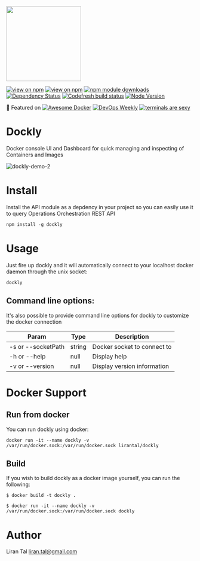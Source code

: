 <img width="200" src="https://user-images.githubusercontent.com/316371/28937414-67ee5ffa-7893-11e7-95f9-5059cacf9170.png">

[![view on npm](http://img.shields.io/npm/v/dockly.svg)](https://www.npmjs.org/package/dockly)
[![view on npm](http://img.shields.io/npm/l/dockly.svg)](https://www.npmjs.org/package/dockly)
[![npm module downloads](http://img.shields.io/npm/dt/dockly.svg)](https://www.npmjs.org/package/dockly)
[![Dependency Status](https://david-dm.org/lirantal/dockly.svg)](https://david-dm.org/lirantal/dockly)
[![Codefresh build status]( https://g.codefresh.io/api/badges/build?repoOwner=lirantal&repoName=dockly&branch=master&pipelineName=dockly&accountName=lirantal&type=cf-1)]( https://g.codefresh.io/repositories/lirantal/dockly/builds?filter=trigger:build;branch:master;service:58127ed36b0e230100f421f6~dockly)
[![Node Version](https://img.shields.io/badge/node-%3E=7.6.0-brightgreen.svg)]()

🌟 Featured on [![Awesome Docker](https://cdn.rawgit.com/sindresorhus/awesome/d7305f38d29fed78fa85652e3a63e154dd8e8829/media/badge.svg)](https://github.com/veggiemonk/awesome-docker) [![DevOps Weekly](https://img.shields.io/badge/DevOpsWeekly-%F0%9F%95%B6-yellow.svg
)](http://devopsweekly.com) 
[![terminals are sexy](https://img.shields.io/badge/TerminalsAreSexy-%F0%9F%92%BB-green.svg
)](https://github.com/k4m4/terminals-are-sexy) 




# Dockly
Docker console UI and Dashboard for quick managing and inspecting of Containers and Images

![dockly-demo-2](https://cloud.githubusercontent.com/assets/316371/25682867/c5212216-3027-11e7-8f36-72d38516d2af.gif)

# Install
Install the API module as a depdency in your project so you can easily use it to query Operations Orchestration REST API

```javascript
npm install -g dockly
```

# Usage

Just fire up dockly and it will automatically connect to your localhost docker daemon through the unix socket:

```
dockly
```

## Command line options:

It's also possible to provide command line options for dockly to customize the docker connection

| Param | Type | Description |
| --- | --- | --- |
| -s or --socketPath | string | Docker socket to connect to |
| -h or --help | null | Display help |
| -v or --version | null | Display version information |

# Docker Support

## Run from docker

You can run dockly using docker:

```
docker run -it --name dockly -v /var/run/docker.sock:/var/run/docker.sock lirantal/dockly
```


## Build

If you wish to build dockly as a docker image yourself, you can run the following:

```
$ docker build -t dockly .

$ docker run -it --name dockly -v /var/run/docker.sock:/var/run/docker.sock dockly
```

# Author
Liran Tal <liran.tal@gmail.com>
